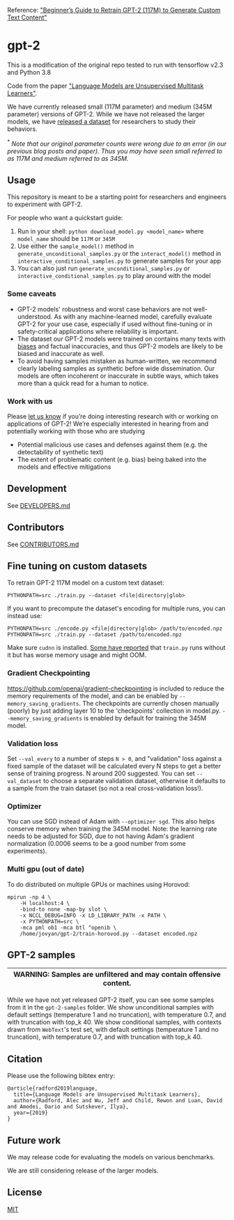 
Reference:  ["Beginner’s Guide to Retrain GPT-2 (117M) to Generate Custom Text Content"](https://medium.com/@ngwaifoong92/beginners-guide-to-retrain-gpt-2-117m-to-generate-custom-text-content-8bb5363d8b7f)

# gpt-2

This is a modification of the original repo tested to run with tensorflow v2.3 and Python 3.8

Code from the paper ["Language Models are Unsupervised Multitask Learners"](https://d4mucfpksywv.cloudfront.net/better-language-models/language-models.pdf).

We have currently released small (117M parameter) and medium (345M parameter) versions of GPT-2.  While we have not 
released the larger models, we have [released a dataset](https://github.com/openai/gpt-2-output-dataset) for researchers 
to study their behaviors.

<sup>*</sup> *Note that our original parameter counts were wrong due to an error (in our previous blog posts and paper).  Thus you may have seen small referred to as 117M and medium referred to as 345M.*

## Usage

This repository is meant to be a starting point for researchers and engineers to experiment with GPT-2.

For people who want a quickstart guide:
1. Run in your shell: `python download_model.py <model_name>` where `model_name` should be `117M` or `345M`
2. Use either the `sample_model()` method in `generate_unconditional_samples.py` or the `interact_model()`
method in `interactive_conditional_samples.py` to generate samples for your app
3. You can also just run `generate_unconditional_samples.py` or `interactive_conditional_samples.py` to play around with 
the model

### Some caveats

- GPT-2 models' robustness and worst case behaviors are not well-understood.  As with any machine-learned model, 
  carefully evaluate GPT-2 for your use case, especially if used without fine-tuning or in safety-critical applications 
  where reliability is important.
- The dataset our GPT-2 models were trained on contains many texts with 
  [biases](https://twitter.com/TomerUllman/status/1101485289720242177) and factual inaccuracies, and thus GPT-2 models 
  are likely to be biased and inaccurate as well.
- To avoid having samples mistaken as human-written, we recommend clearly labeling samples as synthetic before wide 
  dissemination.  Our models are often incoherent or inaccurate in subtle ways, which takes more than a quick read for 
  a human to notice.

### Work with us

Please [let us know](mailto:languagequestions@openai.com) if you’re doing interesting research with or working on 
applications of GPT-2!  We’re especially interested in hearing from and potentially working with those who are studying
- Potential malicious use cases and defenses against them (e.g. the detectability of synthetic text)
- The extent of problematic content (e.g. bias) being baked into the models and effective mitigations

## Development

See [DEVELOPERS.md](./DEVELOPERS.md)

## Contributors

See [CONTRIBUTORS.md](./CONTRIBUTORS.md)

## Fine tuning on custom datasets

To retrain GPT-2 117M model on a custom text dataset:

```
PYTHONPATH=src ./train.py --dataset <file|directory|glob>
```

If you want to precompute the dataset's encoding for multiple runs, you can instead use:

```
PYTHONPATH=src ./encode.py <file|directory|glob> /path/to/encoded.npz
PYTHONPATH=src ./train.py --dataset /path/to/encoded.npz
```

Make sure `cudnn` is installed. [Some have reported](https://github.com/nshepperd/gpt-2/issues/8) that `train.py` 
runs without it but has worse memory usage and might OOM.

### Gradient Checkpointing

https://github.com/openai/gradient-checkpointing is included to reduce the memory requirements of the model, and can be 
enabled by `--memory_saving_gradients`. The checkpoints are currently chosen manually (poorly) by just adding layer 10 
to the 'checkpoints' collection in model.py. `--memory_saving_gradients` is enabled by default for training the 345M 
model.

### Validation loss

Set `--val_every` to a number of steps `N > 0`, and "validation" loss against a fixed sample of the dataset will be 
calculated every N steps to get a better sense of training progress. N around 200 suggested. You can set `--val_dataset` 
to choose a separate validation dataset, otherwise it defaults to a sample from the train dataset (so not a real 
cross-validation loss!).

### Optimizer

You can use SGD instead of Adam with `--optimizer sgd`. This also helps conserve memory when training the 345M model. 
Note: the learning rate needs to be adjusted for SGD, due to not having Adam's gradient normalization (0.0006 seems 
to be a good number from some experiments).

### Multi gpu (out of date)

To do distributed on multiple GPUs or machines using Horovod:

```
mpirun -np 4 \
    -H localhost:4 \
    -bind-to none -map-by slot \
    -x NCCL_DEBUG=INFO -x LD_LIBRARY_PATH -x PATH \
    -x PYTHONPATH=src \
    -mca pml ob1 -mca btl ^openib \
    /home/jovyan/gpt-2/train-horovod.py --dataset encoded.npz
```

## GPT-2 samples

| WARNING: Samples are unfiltered and may contain offensive content. |
| --- |

While we have not yet released GPT-2 itself, you can see some samples from it in the `gpt-2-samples` folder.
We show unconditional samples with default settings (temperature 1 and no truncation), with temperature 0.7, 
and with truncation with top_k 40.
We show conditional samples, with contexts drawn from `WebText`'s test set, with default settings (temperature 1 and no 
truncation), with temperature 0.7, and with truncation with top_k 40.

## Citation

Please use the following bibtex entry:
```
@article{radford2019language,
  title={Language Models are Unsupervised Multitask Learners},
  author={Radford, Alec and Wu, Jeff and Child, Rewon and Luan, David and Amodei, Dario and Sutskever, Ilya},
  year={2019}
}
```

## Future work

We may release code for evaluating the models on various benchmarks.

We are still considering release of the larger models.

## License

[MIT](./LICENSE)
